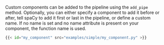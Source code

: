 Custom components can be added to the pipeline using the `add_pipe`  method. Optionally, you can either specify a component to add it before or after, tell spaCy to add it first or last in the pipeline, or define a custom name. If no name is set and no name attribute is present on your component, the function name is used.

```python
{{< id="my_component" src="examples/simple/my_component.py" >}}
```